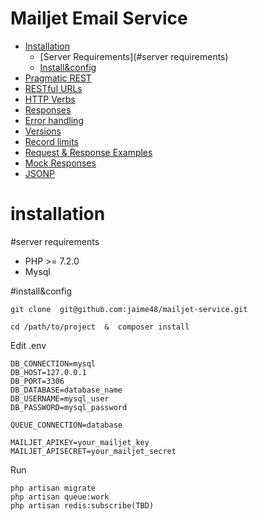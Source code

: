 # Mailjet Email Service
    
* [Installation](#installation)
   * [Server Requirements](#server requirements)
   * [Install&config](#install&config)
* [Pragmatic REST](#pragmatic-rest)
* [RESTful URLs](#restful-urls)
* [HTTP Verbs](#http-verbs)
* [Responses](#responses)
* [Error handling](#error-handling)
* [Versions](#versions)
* [Record limits](#record-limits)
* [Request & Response Examples](#request--response-examples)
* [Mock Responses](#mock-responses)
* [JSONP](#jsonp)

# installation
#server requirements
  * PHP >= 7.2.0
  * Mysql
  
#install&config
   >  
    git clone  git@github.com:jaime48/mailjet-service.git
   >   
    cd /path/to/project  &  composer install

Edit .env
   >
    DB_CONNECTION=mysql
    DB_HOST=127.0.0.1
    DB_PORT=3306
    DB_DATABASE=database_name
    DB_USERNAME=mysql_user
    DB_PASSWORD=mysql_password

	QUEUE_CONNECTION=database
	 
    MAILJET_APIKEY=your_mailjet_key
    MAILJET_APISECRET=your_mailjet_secret
    
 Run     
   >           
    php artisan migrate
    php artisan queue:work
    php artisan redis:subscribe(TBD)
